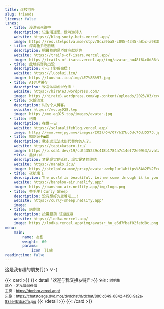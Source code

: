 ```yaml
---
title: 连枝与叶
slug: friends
license: false
links:
  - title: 漫游者迷路中
    description: 记生活迷思，做吟游诗人
    website: https://blog-sooty-beta.vercel.app/
    image: https://res.stelpolva.moe/stpv/8caa9ba8-c095-4345-a8bc-a9838a2fb6b1.webp
  - title: 深海鱼拒绝触礁
    description: 把最棒的吊桥效应献给你
    website: https://trails-of-isara.vercel.app/
    image: https://trails-of-isara.vercel.app/img/avatar_hu48f64c8d86fa41173b12f4da09770394_14255_300x0_resize_box_3.png
  - title: 此地有野狗出没
    description: 小心！野兽凶猛！
    website: https://luoshui.icu/
    image: https://luoshui.icu/img/%E7%8B%97.jpg
  - title: AI碎片缓存     
    description: 欢迎访问虚拟仓库！  
    website: https://hirate3.wordpress.com/
    image: https://hirate3.wordpress.com/wp-content/uploads/2023/03/cropped-e5b18fe5b995e688aae59bbe2409.png?w=150&h=136
  - title: 水銀流域
    description: 紺的个人博客。
    website: https://me.ag925.top
    image: https://me.ag925.top/images/avatar.jpg
  - title: 杞青
    description: 在世一日
    website: https://solanalifeblog.vercel.app/
    image: https://www.wwwjpg.moe/images/2025/04/07/b17bc0dc70dd5573.jpg
  - title: 知识源于■累
    description: 我永远无法找到代替你的人了。
    website: https://tapiokataro.icu/
    image: https://p.sda1.dev/19/cd2435239c448b1784a7c14ef72e9953/avatar.png
  - title: 昼梦日和
    description: 梦是现实的延续，现实是梦的终结
    website: https://nanako.icu/
    image: https://stelpolva.moe/proxy/avatar.webp?url=https%3A%2F%2Fres.stelpolva.moe%2Fstpv%2F985bb002-3454-4574-a32c-0e7fbfa147ff.png&avatar=1
  - title: 夜航南飞
    description: The world is beautiful. Let me come through it to you.1
    website: https://banshou-air.netlify.app/
    image: https://banshou-air.netlify.app/img/logo.png
  - title: 卷毛羊丨Curly Sheep
    description: 没有想好先空着吧……！
    website: https://curly-sheep.netlify.app/
    image: 
  - title: 病例簿
    description: 按需服药 谨遵医嘱
    website: https://lodka.vercel.app/
    image: https://lodka.vercel.app/img/avatar_hu_e6d7fbaf02febd8c.png
menu:
    main: 
        name: 友链
        weight: -60
        params:
            icon: link
readingtime: false
---
```


这是我有趣的朋友们(ゝ∀･)

{{< card >}}
{{< detail "欢迎与我交换友链!" >}}
<small>名称：树响集<br>
简介：不作诗则做诗<br>主页：https://donbro.vercel.app/<br>头像：https://chatstorage.dvd.moe/dvdchat/dvdchat/8801c649-6842-4150-9a2a-83ae4b5badfa.jpg</small>
{{< /detail >}}
{{< /card >}}